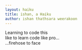 ```yaml
---
layout: haiku
title: ishan, a Haiku
author: ishan thathsara weerakoon
---
```

Learning to code this<br>
like to learn code like pro...<br>
...firehose to face<br>
